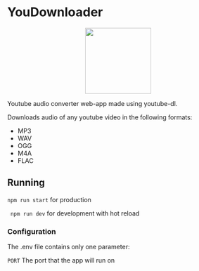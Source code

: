 # YouDownloader
<p align="center">
<img width="150" src="src/public/favicon.ico"/>
</p>
Youtube audio converter web-app made using youtube-dl.

Downloads audio of any youtube video in the following formats: 

- MP3
- WAV
- OGG
- M4A
- FLAC

## Running

```npm run start``` for production

``` npm run dev``` for development with hot reload

### Configuration
The .env file contains only one parameter:

```PORT``` The port that the app will run on
